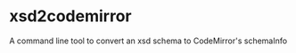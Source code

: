 xsd2codemirror
==============

A command line tool to convert an xsd schema to CodeMirror's schemaInfo
